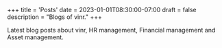 +++
title = 'Posts'
date = 2023-01-01T08:30:00-07:00
draft = false
description = "Blogs of vinr."
+++

Latest blog posts about vinr, HR management, Financial management and Asset management.
